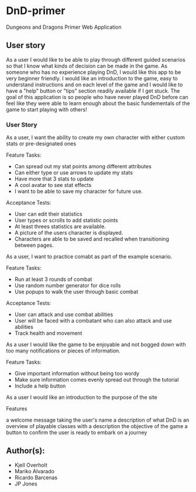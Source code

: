 # DnD-primer

Dungeons and Dragons Primer Web Application


## User story

As a user I would like to be able to play through different guided scenarios so that I know what kinds of decision can be made in the game. As someone who has no experience playing DnD, I would like this app to be very beginner friendly. I would like an introduction to the game, easy to understand instructions and on each level of the game and I would like to have a "help" button or "tips" section readily available if I get stuck. The goal of this application is so people who have never played DnD before can feel like they were able to learn enough about the basic fundementals of the game to start playing with others!

### User Story

As a user, I want the ability to create my own character with either custom stats or pre-designated ones

Feature Tasks:

+ Can spread out my stat points among different attributes
+ Can either type or use arrows to update my stats
+ Have more that 3 stats to update
+ A cool avatar to see stat effects
+ I want to be able to save my character for future use.

Acceptance Tests:

+ User can edit their statistics
+ User types or scrolls to add statistic points
+ At least threes statistics  are available.
+ A picture of the users character is displayed.
+ Characters are able to be saved and recalled when transitioning between pages.


As a user, I want to practice comabt as part of the example scenario.

Feature Tasks:

+ Run at least 3 rounds of combat
+ Use random number generator for dice rolls
+ Use popups to walk the user through basic combat

Acceptance Tests:

+ User can attack and use combat abilities
+ User will be faced with a combatant who can also attack and use abilities
+ Track health and movement


As a user I would like the game to be enjoyable and not bogged down with too many notifications or pieces of information.

Feature Tasks:

+ Give important information without being too wordy
+ Make sure information comes evenly spread out through the tutorial
+ Include a help button

As a user I would like an introduction to the purpose of the site

Features

a welcome message taking the user's name
a description of what DnD is
an overview of playable classes with a description
the objective of the game
a button to confirm the user is ready to embark on a journey


## Author(s): 
+ Kjell Overholt
+ Mariko Alvarado
+ Ricardo Barcenas
+ JP Jones


